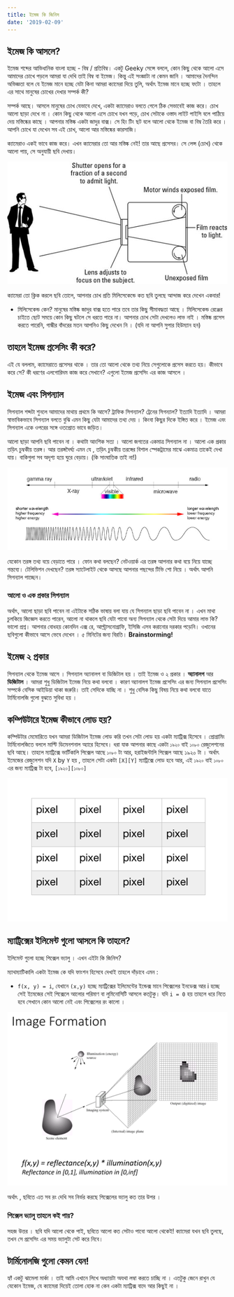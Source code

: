 ```yaml
---
title: ইমেজ কি জিনিস
date: '2019-02-09'
---
```


## ইমেজ কি আসলে?

ইমেজ শব্দের আভিধানিক বাংলা হচ্ছে - বিম্ব / প্রতিবিম্ব। একটু Geeky সেন্সে বললে, কোন কিছু থেকে আলো এসে আমাদের চোখে পড়লে আমরা যা দেখি তাই বিম্ব বা ইমেজ। কিন্তু এই সংজ্ঞাটা না কেমন জানি । আমাদের দৈনন্দিন অভিজ্ঞতা বলে যে ইমেজ মানে হচ্ছে যেটা কিনা আমরা ক্যামেরা দিয়ে তুলি, অর্থাৎ ইমেজ মানে হচ্ছে ফটো । তাহলে এর সাথে মানুষের চোখের দেখার সম্পর্ক কী?

সম্পর্ক আছে। আসলে মানুষের চোখ যেভাবে দেখে, একটা ক্যামেরাও বলতে গেলে ঠিক সেভাবেই কাজ করে। চোখ আলো ছাড়া দেখে না । কোন কিছু থেকে আলো এসে চোখে যখন পড়ে, চোখ সেটাকে ওস্তাদ লাইট পাইসি বলে পাঠিয়ে দেয় মস্তিষ্কের কাছে । আপনার মস্তিষ্ক একটা জাদুর বাক্স। সে হিং টিং ছট বলে আলো থেকে ইমেজ বা বিম্ব তৈরি করে । আপনি চোখে যা দেখেন সব এই চোখ, আলো আর মস্তিষ্কের কারসাজি।

ক্যামেরাও একই ভাবে কাজ করে। এখন ক্যামেরার তো আর মস্তিষ্ক নেই! তার আছে প্রসেসর। সে লেন্স (চোখ) থেকে আলো পায়, সে অনুযায়ী ছবি দেখায়।

![img](./380838.png)

ক্যামেরা তো ক্লিক করলে ছবি তোলে, আপনার চোখ প্রতি মিলিসেকেন্ডে কত ছবি তুলছে আন্দাজ করে দেখেন একবার!

- মিলিসেকেন্ড কেন? মানুষের মস্তিষ্ক জাদুর বাক্স হতে পারে তবে তার কিছু সীমাবদ্ধতা আছে । মিলিসেকেন্ড রেঞ্জের চাইতে ছোট সময়ে কোন কিছু ঘটলে সে ধরতে পারে না। আপনার চোখ সেটা দেখলেও লাভ নাই । মস্তিষ্ক প্রসেস করতে পারেনি, গান্ধীর বাঁদরের মতন আপনিও কিছু দেখেন নি । (যদি না আপনি সুপার হিউম্যান হন)

## তাহলে ইমেজ প্রসেসিং কী করে?

এই যে বললাম, ক্যামেরাতে প্রসেসর থাকে । তার তো আলো থেকে তথ্য নিয়ে সেগুলোকে প্রসেস করতে হয়। কীভাবে করে সে? কী ধরণের এলগোরিদম কাজ করে সেখানে? এগুলো ইমেজ প্রসেসিং এর কাজ আসলে ।

## ইমেজ এবং সিগন্যাল

সিগন্যাল শব্দটা শুনলে আমাদের মাথায় প্রথমে কি আসে? ট্রাফিক সিগন্যাল? ট্রেনের সিগন্যাল? ইত্যাদি ইত্যাদি । আমরা স্বাভাবিকভাবে সিগন্যাল বলতে বুঝি এমন কিছু যেটা আমাদের তথ্য দেয় । কিংবা কিছুর দিকে ইঙ্গিত করে । ইমেজ এবং সিগন্যাল একে ওপরের সঙ্গে ওতপ্রোত ভাবে জড়িত।

আলো ছাড়া আপনি ছবি পাবেন না । কথাটা আংশিক সত্য । আলো জগতের একমাত্র সিগন্যাল না । আলো এক প্রকার তড়িৎ চুম্বকীয় তরঙ্গ। আর তরঙ্গদৈর্ঘ্য এমন যে , তড়িৎ চুম্বকীয় তরঙ্গের বিশাল স্পেকট্রামের মাঝে একমাত্র তাকেই দেখা যায়। বাকিগুলা সব অদৃশ্য হয়ে ঘুরে বেড়ায়। (কি সাংঘাতিক তাই না!)

![img](./EM_spectrum_compare_level1_lg.jpg)

যেকোন তরঙ্গ তথ্য বয়ে বেড়াতে পারে । ফোন কথা বলছেন? নেটওয়ার্ক এর তরঙ্গ আপনার কথা বয়ে নিয়ে যাচ্ছে গন্তব্যে। টেলিভিশন দেখছেন? তরঙ্গ স্যাটেলাইট থেকে আসছে আপনার পছন্দের টিভি শো নিয়ে । অর্থাৎ আপনি সিগন্যাল পাচ্ছেন।

### আলো ও এক প্রকার সিগন্যাল

অর্থাৎ, আলো ছাড়া ছবি পাবেন না এইটাকে সঠিক ভাষায় বলা যায় যে সিগন্যাল ছাড়া ছবি পাবেন না । এখন মাথা চুলকিয়ে জিজ্ঞেস করতে পারেন, আলো না থাকলে ছবি যেটা পাবো অন্য সিগন্যাল থেকে সেটা দিয়ে আমার লাভ কি? ভালো প্রশ্ন। আপনার বোধহয় কোনদিন এক্স রে, আল্ট্রাসনোগ্রাফি, ইসিজি এসব করানোর দরকার পড়েনি। ওখানের ছবিগুলো কীভাবে আসে ভেবে দেখেন । ৫ মিনিটের জন্য বিরতি। **Brainstorming!**

## ইমেজ ২ প্রকার

সিগন্যাল থেকে ইমেজ আসে । সিগন্যাল অ্যানালগ বা ডিজিটাল হয় । তাই ইমেজ ও ২ প্রকার । **অ্যানালগ** আর **ডিজিটাল** । আমরা শুধু ডিজিটাল ইমেজ নিয়ে কথা বলবো । কারণ অ্যানালগ ইমেজ প্রসেসিং এর জন্য সিগন্যাল প্রসেসিং সম্পর্কে বেসিক আইডিয়া থাকা জরুরি। তাই সেদিকে যাচ্ছি না । শুধু বেসিক কিছু বিষয় নিয়ে কথা বলবো যাতে টার্মিনোলজি গুলো বুঝতে সুবিধা হয় ।

## কম্পিউটারে ইমেজ কীভাবে লোড হয়?

কম্পিউটার মেমোরিতে যখন আমরা ডিজিটাল ইমেজ লোড করি তখন সেটা লোড হয় একটা ম্যাট্রিক্স হিসেবে । প্রোগ্রামিং টার্মিনোলজিতে বললে মাল্টি ডিমেনশনাল অ্যারে হিসেবে। ধরা যাক আপনার কাছে একটা `১৯২০` বাই `১০৮০` রেজুলেশনের ছবি আছে। তাহলে ম্যাট্রিক্সে ভার্টিকালি পিক্সেল আছে `১০৮০` টা আর, হরাইজন্টালি পিক্সেল আছে ১৯২০ টা । অর্থাৎ ইমেজের রেজুলেশন যদি `X` by `Y` হয় , তাহলে সেটা একটা `[X][Y]` ম্যাট্রিক্সে লোড হবে আর, এই `১৯২০` বাই `১০৮০` এর জন্য ম্যাট্রিক্স টা হবে, `[১৯২০][১০৮০]`

![img](sjwzUMU.png)

## ম্যাট্রিক্সের ইলিমেন্ট গুলো আসলে কি তাহলে?

ইলিমেন্ট গুলো হচ্ছে পিক্সেল ভ্যালু । এখন এইটা কি জিনিস?

ম্যাথম্যাটিকালি একটা ইমেজ কে যদি ফাংশন হিসেবে দেখাই তাহলে দাঁড়াবে এমন :

- `f(x, y) = i`, যেখানে `(x,y)` হচ্ছে ম্যাট্রিক্সের ইলিমেন্টের ইন্ডেক্স মানে পিক্সেলের ইনডেক্স আর i হচ্ছে সেই ইমেজের সেই পিক্সেলে আলোর পরিমাণ বা লুমিনোসিটি আসলে কতটুকু। যদি `i = 0` হয় তাহলে ধরে নিতে হবে সেখানে কোন আলো নেই এবং পিক্সেলের রং কালো ।

![img](./image-function.png)

অর্থাৎ , ছবিতে এত সব রং দেখি সব নির্ভর করছে পিক্সেলের ভ্যালু কত তার উপর ।

### পিক্সেল ভ্যালু তাহলে কই পায়?

সহজ উত্তর । ছবি যদি আলো থেকে পাই, ছবিতে আলো কত সেটাও পাবো আলো থেকেই! ক্যামেরা যখন ছবি তুলছে, তখন সে প্রসেসিং এর সময় ভ্যালুটা সেট করে নিবে।

## টার্মিনোলজি গুলো কেমন যেন!

হ্যাঁ একটু ঝামেলা মার্কা । তাই আমি এখানে লিখে অধ্যায়টা অযথা লম্বা করতে চাচ্ছি না । এতটুকু জেনে রাখুন যে যেকোন ইমেজ, যে ক্যামেরা দিয়েই তোলা হোক না কেন একটা ম্যাট্রিক্স বাদে আর কিছুই না ।
